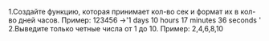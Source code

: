 1.Создайте функцию, которая принимает кол-во сек и формат их в кол-во дней часов. Пример: 123456 ->'1 days 10 hours 17 minutes 36 seconds '
2.Выведите только четные числа от 1 до 10. Пример: 2,4,6,8,10 
